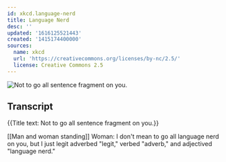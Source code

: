 ```yaml
---
id: xkcd.language-nerd
title: Language Nerd
desc: ''
updated: '1616125521443'
created: '1415174400000'
sources:
  name: xkcd
  url: 'https://creativecommons.org/licenses/by-nc/2.5/'
  license: Creative Commons 2.5
---
```

![Not to go all sentence fragment on you.](https://imgs.xkcd.com/comics/language_nerd.png)

## Transcript
{{Title text: Not to go all sentence fragment on you.}}

[[Man and woman standing]]
Woman:  I don't mean to go all language nerd on you, but I just legit adverbed "legit," verbed "adverb," and adjectived "language nerd."
